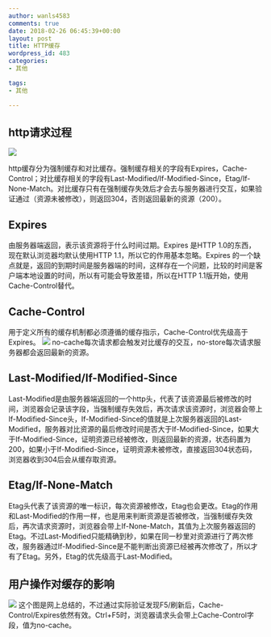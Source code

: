 ```yaml
---
author: wanls4583
comments: true
date: 2018-02-26 06:45:39+00:00
layout: post
title: HTTP缓存
wordpress_id: 483
categories:
- 其他

tags:
- 其他

---
```


## http请求过程
![](https://wanls4583.github.io/images/posts/其他/2018-02-26-HTTP缓存-1.jpg)

http缓存分为强制缓存和对比缓存。强制缓存相关的字段有Expires，Cache-Control；对比缓存相关的字段有Last-Modified/If-Modified-Since，Etag/If-None-Match。对比缓存只有在强制缓存失效后才会去与服务器进行交互，如果验证通过（资源未被修改），则返回304，否则返回最新的资源（200）。

## Expires
由服务器端返回，表示该资源将于什么时间过期。Expires 是HTTP 1.0的东西，现在默认浏览器均默认使用HTTP 1.1，所以它的作用基本忽略。Expires 的一个缺点就是，返回的到期时间是服务器端的时间，这样存在一个问题，比较的时间是客户端本地设置的时间，所以有可能会导致差错，所以在HTTP 1.1版开始，使用Cache-Control替代。

## Cache-Control
用于定义所有的缓存机制都必须遵循的缓存指示，Cache-Control优先级高于Expires。
![](https://wanls4583.github.io/images/posts/其他/2018-02-26-HTTP缓存-2.jpg)
no-cache每次请求都会触发对比缓存的交互，no-store每次请求服务器都会返回最新的资源。

## Last-Modified/If-Modified-Since
Last-Modified是由服务器端返回的一个http头，代表了该资源最后被修改的时间，浏览器会记录该字段，当强制缓存失效后，再次请求该资源时，浏览器会带上If-Modified-Since头，If-Modified-Since的值就是上次服务器返回的Last-Modified，服务器对比资源的最后修改时间是否大于If-Modified-Since，如果大于If-Modified-Since，证明资源已经被修改，则返回最新的资源，状态码置为200，如果小于If-Modified-Since，证明资源未被修改，直接返回304状态码，浏览器收到304后会从缓存取资源。

## Etag/If-None-Match
Etag头代表了该资源的唯一标识，每次资源被修改，Etag也会更改。Etag的作用和Last-Modified的作用一样，也是用来判断资源是否被修改，当强制缓存失效后，再次请求资源时，浏览器会带上If-None-Match，其值为上次服务器返回的Etag。不过Last-Modified只能精确到秒，如果在同一秒里对资源进行了两次修改，服务器通过If-Modified-Since是不能判断出资源已经被再次修改了，所以才有了Etag。另外，Etag的优先级高于Last-Modified。

## 用户操作对缓存的影响
![](https://wanls4583.github.io/images/posts/其他/2018-02-26-HTTP缓存-3.png)
这个图是网上总结的，不过通过实际验证发现F5/刷新后，Cache-Control/Expires依然有效。Ctrl+F5时，浏览器请求头会带上Cache-Control字段，值为no-cache。
